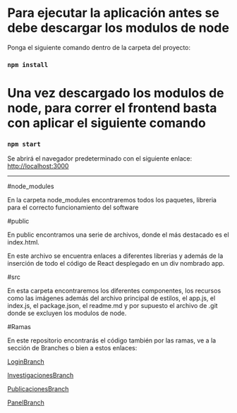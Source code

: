 # Para ejecutar la aplicación antes se debe descargar los modulos de node

Ponga el siguiente comando dentro de la carpeta del proyecto:

### `npm install`

# Una vez descargado los modulos de node, para correr el frontend basta con aplicar el siguiente comando

### `npm start`

Se abrirá el navegador predeterminado con el siguiente enlace: [http://localhost:3000](http://localhost:3000)


___


#node_modules

En la carpeta node_modules encontraremos todos los paquetes, libreria para el correcto funcionamiento del software

#public

En public encontramos una serie de archivos, donde el más destacado es el index.html.

En este archivo se encuentra enlaces a diferentes librerias y además de la inserción de todo el código de React desplegado en un div nombrado app.

#src

En esta carpeta encontraremos los diferentes componentes, los recursos como las imágenes además del archivo principal de estilos, el app.js, el index.js, el package.json, el readme.md y por supuesto el archivo de .git donde se excluyen los modulos de node.

#Ramas

En este repositorio encontrarás el código también por las ramas, ve a la sección de Branches o bien a estos enlaces:

[LoginBranch](https://github.com/vegas29/Proyecto-Factoria/tree/LoginBranch)

[InvestigacionesBranch](https://github.com/vegas29/Proyecto-Factoria/tree/InvestigacionesBranch)

[PublicacionesBranch](https://github.com/vegas29/Proyecto-Factoria/tree/Publicaciones)

[PanelBranch](https://github.com/vegas29/Proyecto-Factoria/tree/Panel)